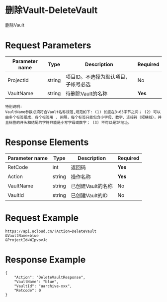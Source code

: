 # 删除Vault-DeleteVault

删除Vault

# Request Parameters
|Parameter name|Type|Description|Required|
|---|---|---|---|
|ProjectId|string|项目ID。不选择为默认项目，子帐号必选|No|
|VaultName|string|待删除Vault的名称|**Yes**|

```
特别说明:
VaultName参数必须符合Vault名称规范,规范如下: (1) 长度在3~63字节之间； (2) 可以由多个标签组成，各个标签用 . 间隔，每个标签只能包含小字母、数字、连接符（短横线），并且标签的开头和结尾的字符只能是小写字母或数字； (3) 不可以是IP地址。
```

# Response Elements
|Parameter name|Type|Description|Required|
|---|---|---|---|
|RetCode|int|返回码|**Yes**|
|Action|string|操作名称|**Yes**|
|VaultName|string|已创建Vault的名称|No|
|VaultId|string|已创建Vault的ID|No|

# Request Example
```
https://api.ucloud.cn/?Action=DeleteVault
&VaultName=blue
&ProjectId=WIpvovJc
```

# Response Example
```
{
    "Action": "DeleteVaultResponse", 
    "VaultName": "blue", 
    "VaultId": "uarchive-xxx", 
    "Retcode": 0
}
```

